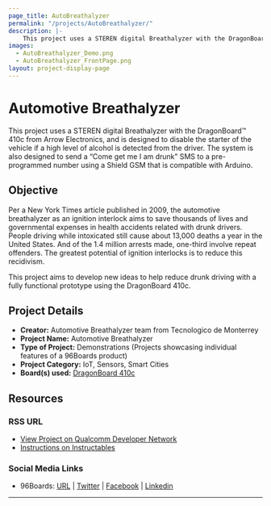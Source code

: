 ```yaml
---
page_title: AutoBreathalyzer
permalink: "/projects/AutoBreathalyzer/"
description: |-
    This project uses a STEREN digital Breathalyzer with the DragonBoard™ 410c from Arrow Electronics, and is designed to disable the starter of the vehicle if a high level of alcohol is detected from the driver. The system is also designed to send a “Come get me I am drunk” SMS to a pre-programmed number using a Shield GSM that is compatible with Arduino.
images:
  - AutoBreathalyzer_Demo.png
  - AutoBreathalyzer_FrontPage.png
layout: project-display-page
---
```

# Automotive Breathalyzer

This project uses a STEREN digital Breathalyzer with the DragonBoard™ 410c from Arrow Electronics, and is designed to disable the starter of the vehicle if a high level of alcohol is detected from the driver. The system is also designed to send a “Come get me I am drunk” SMS to a pre-programmed number using a Shield GSM that is compatible with Arduino.

## Objective

Per a New York Times article published in 2009, the automotive breathalyzer as an ignition interlock aims to save thousands of lives and governmental expenses in health accidents related with drunk drivers. People driving while intoxicated still cause about 13,000 deaths a year in the United States. And of the 1.4 million arrests made, one-third involve repeat offenders. The greatest potential of ignition interlocks is to reduce this recidivism.

This project aims to develop new ideas to help reduce drunk driving with a fully functional prototype using the DragonBoard 410c.

## Project Details

- **Creator:** Automotive Breathalyzer team from Tecnologico de Monterrey
- **Project Name:** Automotive Breathalyzer
- **Type of Project:** Demonstrations (Projects showcasing individual features of a 96Boards product)
- **Project Category:** IoT, Sensors, Smart Cities
- **Board(s) used:** [DragonBoard 410c](http://www.96boards.org/product/dragonboard410c/)

## Resources

### RSS URL

- [View Project on Qualcomm Developer Network](https://developer.qualcomm.com/project/automotive-breathalyzer)
- [Instructions on Instructables](https://www.instructables.com/id/AUTOMOTIVE-BREATHALYZER/)

### Social Media Links

- 96Boards: [URL](http://www.96boards.org/) &#124; [Twitter](https://twitter.com/96boards) &#124; [Facebook](https://www.facebook.com/96Boards) &#124; [Linkedin](https://www.linkedin.com/showcase/6637095/)


***
